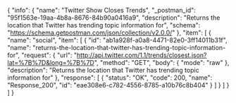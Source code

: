 {
  "info": {
    "name": "Twitter Show Closes Trends",
    "_postman_id": "95f1563e-19aa-4b8a-8676-84b90a0416a9",
    "description": "Returns the location that Twitter has trending topic information for",
    "schema": "https://schema.getpostman.com/json/collection/v2.0.0/"
  },
  "item": [
    {
      "name": "social",
      "item": [
        {
          "id": "ab1a928f-a0a8-4471-82e0-3ff14011b31f",
          "name": "returns-the-location-that-twitter-has-trending-topic-information-for",
          "request": {
            "url": "http://api.twitter.com/1.1/trends/closest.json?lat=%7B%7D&long=%7B%7D",
            "method": "GET",
            "body": {
              "mode": "raw"
            },
            "description": "Returns the location that Twitter has trending topic information for"
          },
          "response": [
            {
              "status": "OK",
              "code": 200,
              "name": "Response_200",
              "id": "eae308e6-c782-4556-8785-a10b76c8b404"
            }
          ]
        }
      ]
    }
  ]
}